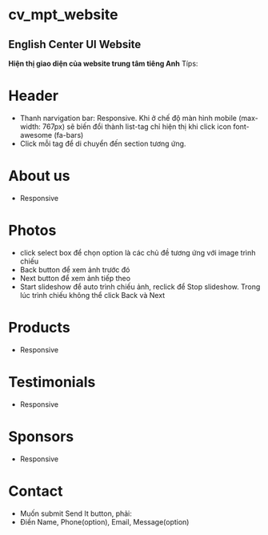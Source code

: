 # cv_mpt_website
## English Center UI Website 

**Hiện thị giao diện của website trung tâm tiêng Anh**
Típs:
# Header
- Thanh narvigation bar: Responsive. Khi ở chế độ màn hình mobile (max-width: 767px) sẽ biến đổi thành list-tag chỉ hiện thị khi click icon font-awesome (fa-bars)
- Click mỗi tag để di chuyển đến section tương ứng. 
# About us
- Responsive
# Photos
- click select box để chọn option là các chủ đề tương ứng với image trình chiếu
- Back button để xem ảnh trước đó
- Next button để xem ảnh tiếp theo
- Start slideshow để auto trình chiếu ảnh, reclick để Stop slideshow. Trong lúc trình chiếu không thể click Back và Next
# Products
- Responsive
# Testimonials
- Responsive
# Sponsors
- Responsive
# Contact
- Muốn submit Send It button, phải:
- Điền Name, Phone(option), Email, Message(option)


